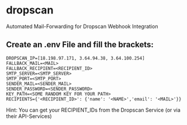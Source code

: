 # dropscan
Automated Mail-Forwarding for Dropscan Webhook Integration

## Create an .env File and fill the brackets:

```
DROPSCAN_IP=[18.198.97.171, 3.64.94.38, 3.64.100.254]
FALLBACK_MAIL=<MAIL>
FALLBACK_RECIPIENT=<RECIPIENT_ID>
SMTP_SERVER=<SMTP_SERVER>
SMTP_PORT=<SMTP_PORT>
SENDER_MAIL=<SENDER_MAIL>
SENDER_PASSWORD=<SENDER_PASSWORD>
KEY_PATH=<SOME RANDOM KEY FOR YOUR PATH>
RECIPIENTS={'<RECIPIENT_ID>': {'name': '<NAME>','email': '<MAIL>'}}
```

Hint: You can get your RECIPIENT_IDs from the Dropscan Service (or via their API-Services)
